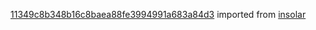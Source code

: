 [11349c8b348b16c8baea88fe3994991a683a84d3](https://github.com/insolar/insolar/commit/11349c8b348b16c8baea88fe3994991a683a84d3) imported from [insolar](https://github.com/insolar/insolar)
